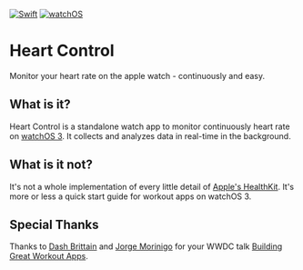 [![Swift](https://img.shields.io/badge/Swift-3.0-green.svg)](https://swift.org) [![watchOS](https://img.shields.io/badge/watchOS-3.0-green.svg)](https://developer.apple.com/watchos/)

# Heart Control

Monitor your heart rate on the apple watch - continuously and easy.

## What is it?

Heart Control is a standalone watch app to monitor continuously heart rate on [watchOS 3](http://www.apple.com/watchos-preview/). It collects and analyzes data in real-time in the background.

## What is it not?

It's not a whole implementation of every little detail of [Apple's HealthKit](https://developer.apple.com/healthkit/). It's more or less a quick start guide for workout apps on watchOS 3.

## Special Thanks

Thanks to [Dash Brittain](http://www.roxannebrittain.com) and [Jorge Morinigo](https://www.linkedin.com/in/jorgemorinigo) for your WWDC talk [Building Great Workout Apps](https://developer.apple.com/videos/play/wwdc2016/235/).
